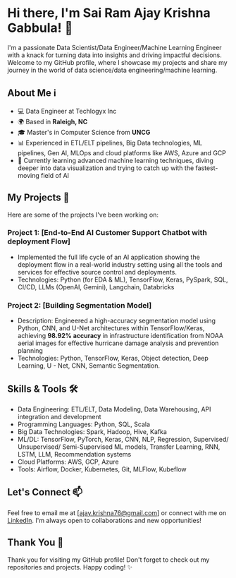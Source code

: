 # Hi there, I'm Sai Ram Ajay Krishna Gabbula! 👋

I'm a passionate Data Scientist/Data Engineer/Machine Learning Engineer with a knack for turning data into insights and driving impactful decisions. Welcome to my GitHub profile, where I showcase my projects and share my journey in the world of data science/data engineering/machine learning.

## About Me ℹ️

- 💻 Data Engineer at Techlogyx Inc
- 🌍 Based in **Raleigh, NC**
- 🎓 Master's in Computer Science from **UNCG**
- 📊 Experienced in ETL/ELT pipelines, Big Data technologies, ML pipelines, Gen AI, MLOps and cloud platforms like AWS, Azure and GCP
- 🌱 Currently learning advanced machine learning techniques, diving deeper into data visualization and trying to catch up with the fastest-moving field of AI

## My Projects 🚀

Here are some of the projects I've been working on:

### Project 1: [End-to-End AI Customer Support Chatbot with deployment Flow]
- Implemented the full life cycle of an AI application showing the deployment flow in a real-world industry setting using all the tools and services for effective source control and deployments.
- Technologies: Python (for EDA & ML), TensorFlow, Keras, PySpark, SQL, CI/CD, LLMs (OpenAI, Gemini), Langchain, Databricks

### Project 2: [Building Segmentation Model]
- Description: Engineered a high-accuracy segmentation model using Python, CNN, and U-Net architectures within TensorFlow/Keras, achieving **98.92% accuracy** in infrastructure identification from NOAA aerial images for effective hurricane damage analysis and prevention planning
- Technologies: Python, TensorFlow, Keras, Object detection, Deep Learning, U - Net, CNN, Semantic Segmentation.

## Skills & Tools 🛠️

- Data Engineering: ETL/ELT, Data Modeling, Data Warehousing, API integration and development
- Programming Languages: Python, SQL, Scala
- Big Data Technologies: Spark, Hadoop, Hive, Kafka
- ML/DL: TensorFlow, PyTorch, Keras, CNN, NLP, Regression, Supervised/ Unsupervised/ Semi-Supervised ML models, Transfer Learning, RNN, LSTM, LLM, Recommendation systems
- Cloud Platforms: AWS, GCP, Azure
- Tools: Airflow, Docker, Kubernetes, Git, MLFlow, Kubeflow


## Let's Connect 📫

Feel free to email me at [ajay.krishna76@gmail.com] or connect with me on [LinkedIn](https://www.linkedin.com/in/sai-ram-gabbula-979604229/). I'm always open to collaborations and new opportunities!

## Thank You 🙏

Thank you for visiting my GitHub profile! Don't forget to check out my repositories and projects. Happy coding! ✨

